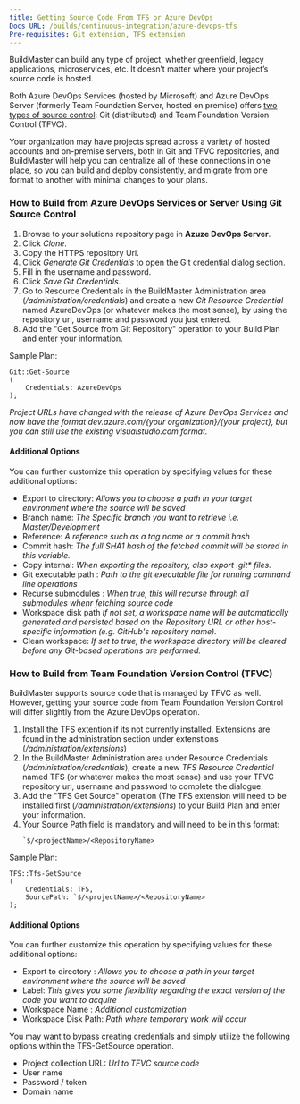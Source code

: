 ```yaml
---
title: Getting Source Code From TFS or Azure DevOps
Docs URL: /builds/continuous-integration/azure-devops-tfs
Pre-requisites: Git extension, TFS extension
---
```


BuildMaster can build any type of project, whether greenfield, legacy applications, microservices, etc. It doesn’t matter where your project’s source code is hosted.

Both Azure DevOps Services (hosted by Microsoft) and Azure DevOps Server (formerly Team Foundation Server, hosted on premise) offers [two types of source control](https://docs.microsoft.com/en-us/azure/devops/user-guide/source-control?view=azure-devops): Git (distributed) and Team Foundation Version Control (TFVC). 

Your organization may have projects spread across a variety of hosted accounts and on-premise servers, both in Git and TFVC repositories, and BuildMaster will help you can centralize all of these connections in one place, so you can build and deploy consistently, and migrate from one format to another with minimal changes to your plans.

### How to Build from Azure DevOps Services or Server Using Git Source Control

1. Browse to your solutions repository page in __Azuze DevOps Server__.
2. Click _Clone_.
3. Copy the HTTPS repository Url.
4. Click _Generate Git Credentials_ to open the Git credential dialog section.
5. Fill in the username and password.
6. Click _Save Git Credentials_.
7. Go to Resource Credentials in the BuildMaster Administration area (_/administration/credentials_) and create a new _Git Resource Credential_ named AzureDevOps (or whatever makes the most sense), by using the repository url, username and password you just entered.
8. Add the "Get Source from Git Repository" operation to your Build Plan and enter your information. 

Sample Plan:
```
Git::Get-Source
(
    Credentials: AzureDevOps
);
```

_Project URLs have changed with the release of Azure DevOps Services and now have the format dev.azure.com/{your organization}/{your project}, but you can still use the existing visualstudio.com format._

#### Additional Options
You can further customize this operation by specifying values for these additional options:

- Export to directory: _Allows you to choose a path in your target environment where the source will be saved_
- Branch name: _The Specific branch you want to retrieve i.e. Master/Development_
- Reference: _A reference such as a tag name or a commit hash_  
- Commit hash: _The full SHA1 hash of the fetched commit will be stored in this variable._
- Copy internal: _When exporting the repository, also export .git* files._
- Git executable path : _Path to the git executable file for running command line operations_
- Recurse submodules : _When true, this will recurse through all submodules whenr fetching source code_
- Workspace disk path _If not set, a workspace name will be automatically generated and persisted based on the Repository URL or other host-specific information (e.g. GitHub's repository name)._
- Clean workspace: _If set to true, the workspace directory will be cleared before any Git-based operations are performed._


### How to Build from Team Foundation Version Control (TFVC)
BuildMaster supports source code that is managed by TFVC as well. However, getting your source code from Team Foundation Version Control will differ slightly from the Azure DevOps operation. 

1. Install the TFS extention if its not currently installed. Extensions are found in the administration section under extenstions  (_/administration/extensions_)
2. In the BuildMaster Administration area under Resource Credentials (_/administration/credentials_), create a new _TFS Resource Credential_ named TFS (or whatever makes the most sense) and use your TFVC repository url, username and password to complete the dialogue.
3. Add the "TFS Get Source" operation (The TFS extension will need to be installed first (_/administration/extensions_) to your Build Plan and enter your information. 
4. Your Source Path field is mandatory and will need to be in this format:
    ```
    `$/<projectName>/<RepositoryName>
    ```

Sample Plan:
```
TFS::Tfs-GetSource
(
    Credentials: TFS,
    SourcePath: `$/<projectName>/<RepositoryName>
);
```

#### Additional Options
You can further customize this operation by specifying values for these additional options:
- Export to directory :  _Allows you to choose a path in your target environment where the source will be saved_
- Label: _This gives you some flexibility regarding the exact version of the code you want to acquire_
- Workspace Name : _Additional customization_ 
- Workspace Disk Path: _Path where temporary work will occur_

You may want to bypass creating credentials and simply utilize the following options within the TFS-GetSource operation.

- Project collection URL:  _Url to TFVC source code_
- User name
- Password / token
- Domain name 

